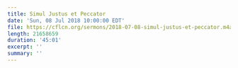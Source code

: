 ```yaml
---
title: Simul Justus et Peccator
date: 'Sun, 08 Jul 2018 10:00:00 EDT'
file: https://cflcn.org/sermons/2018-07-08-simul-justus-et-peccator.m4a
length: 21658659
duration: '45:01'
excerpt: ''
summary: ''
---
```


